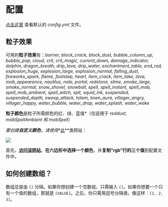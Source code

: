 # 配置

[点击这里](https://raw.githubusercontent.com/SkytAsul/BeautyQuests/master/core/src/main/resources/config.yml) 查看默认的 *config.yml* 文件。

## 粒子效果

可用的**粒子效果**有：_barrier, block_crack, block_dust, bubble_column_up, bubble_pop, cloud, crit, crit_magic, current_down, damage_indicator, dolphin, dragon_breath, drip_lava, drip_water, enchantment_table, end_rod, explosion_huge, explosion_large, explosion_normal, falling_dust, fireworks_spark, flame, footstep, heart, item_crack, item_take, lava, mob_appearance, nautilus, note, portal, redstone, slime, smoke_large, smoke_normal, snow_shovel, snowball, spell, spell_instant, spell_mob, spell_mob_ambient, spell_witch, spit, squid_ink, suspended, suspended_depth, sweep_attack, totem, town_aura, villager_angry, villager_happy, water_bubble, water_drop, water_splash, water_wake_

**粒子颜色**是粒子所需颜色的红、绿、蓝值*（仅适用于 _reddust, mobSpellAmbient 和 mobSpell_）

*要创建**自定义颜色**，请使用**[此](https://www.w3schools.com/colors/colors_picker.asp)**类网站：

![](https://raw.githubusercontent.com/SkytAsul/BeautyQuests/files/media/gui-help/config12.png)

首先，**[访问该网站](https://www.w3schools.com/colors/colors_picker.asp)**。**在六边形中选择一个颜色**，并**复制“rgb”行的三个值**到配置文件中。

## 如何创建数组？

数组总是由 `[]` 分隔。如果你想创建一个空数组，只需输入 `[]`。如果你想要一个只有一个值的数组，那就是 `[VALUE]`。之后，你只需用逗号分隔值，像这样：`[1, 2, 3]`。